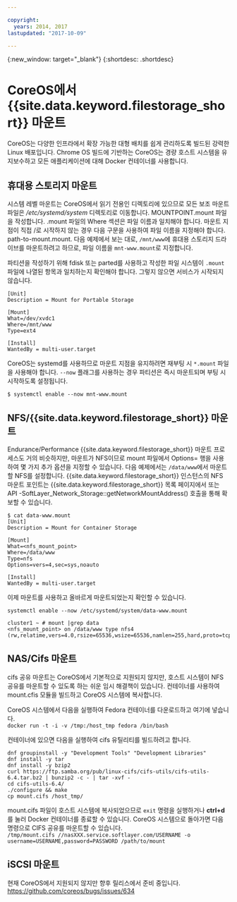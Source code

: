 ```yaml
---

copyright:
  years: 2014, 2017
lastupdated: "2017-10-09"

---
```

{:new_window: target="_blank"}
{:shortdesc: .shortdesc}

# CoreOS에서 {{site.data.keyword.filestorage_short}} 마운트

CoreOS는 다양한 인프라에서 확장 가능한 대형 배치를 쉽게 관리하도록 빌드된 강력한 Linux 배포입니다. Chrome OS 빌드에 기반하는 CoreOS는 경량 호스트 시스템을 유지보수하고 모든 애플리케이션에 대해 Docker 컨테이너를 사용합니다. 

## 휴대용 스토리지 마운트

시스템 레벨 마운트는 CoreOS에서 읽기 전용인 디렉토리에 있으므로 모든 보조 마운트 파일은 */etc/systemd/system* 디렉토리로 이동합니다. MOUNTPOINT.mount 파일을 작성합니다. .mount 파일의 Where 섹션은 파일 이름과 일치해야 합니다. 마운트 지점이 직접 /로 시작하지 않는 경우 다음 구문을 사용하여 파일 이름을 지정해야 합니다. path-to-mount.mount. 다음 예제에서 보는 대로, `/mnt/www`에 휴대용 스토리지 드라이브를 마운트하려고 하므로, 파일 이름을 `mnt-www.mount`로 지정합니다. 

파티션을 작성하기 위해 fdisk 또는 parted를 사용하고 작성한 파일 시스템이 `.mount` 파일에 나열된 항목과 일치하는지 확인해야 합니다. 그렇지 않으면 서비스가 시작되지 않습니다. 


```
[Unit]
Description = Mount for Portable Storage

[Mount]
What=/dev/xvdc1
Where=/mnt/www
Type=ext4

[Install]
WantedBy = multi-user.target
```

CoreOS는 systemd를 사용하므로 마운트 지점을 유지하려면 재부팅 시 `*.mount` 파일을 사용해야 합니다. `--now` 플래그를 사용하는 경우 파티션은 즉시 마운트되며 부팅 시 시작하도록 설정됩니다. 

`$ systemctl enable --now mnt-www.mount`

## NFS/{{site.data.keyword.filestorage_short}} 마운트

Endurance/Performance {{site.data.keyword.filestorage_short}} 마운트 프로세스도 거의 비슷하지만, 마운트가 NFS이므로 mount 파일에서 Options= 행을 사용하여 몇 가지 추가 옵션을 지정할 수 있습니다. 다음 예제에서는 `/data/www`에서 마운트할 NFS를 설정합니다. {{site.data.keyword.filestorage_short}} 인스턴스의 NFS 마운트 포인트는 {{site.data.keyword.filestorage_short}} 목록 페이지에서 또는 API -SoftLayer_Network_Storage::getNetworkMountAddress() 호출을 통해 확보할 수 있습니다. 

```
$ cat data-www.mount
[Unit]
Description = Mount for Container Storage

[Mount]
What=<nfs_mount_point>
Where=/data/www
Type=nfs
Options=vers=4,sec=sys,noauto

[Install]
WantedBy = multi-user.target
```

이제 마운트를 사용하고 올바르게 마운트되었는지 확인할 수 있습니다. 

```
systemctl enable --now /etc/systemd/system/data-www.mount

cluster1 ~ # mount |grep data
<nfs_mount_point> on /data/www type nfs4 (rw,relatime,vers=4.0,rsize=65536,wsize=65536,namlen=255,hard,proto=tcp,port=0,timeo=600,retrans=2,sec=sys,clientaddr=10.81.x.x,local_lock=none,addr=10.1.x.x)
```
 
## NAS/Cifs 마운트

cifs 공유 마운트는 CoreOS에서 기본적으로 지원되지 않지만, 호스트 시스템이 NFS 공유를 마운트할 수 있도록 하는 쉬운 임시 해결책이 있습니다. 컨테이너를 사용하여 mount.cfis 모듈을 빌드하고 CoreOS 시스템에 복사합니다. 
 
CoreOS 시스템에서 다음을 실행하여 Fedora 컨테이너를 다운로드하고 여기에 넣습니다. <br/>
`docker run -t -i -v /tmp:/host_tmp fedora /bin/bash`
 
컨테이너에 있으면 다음을 실행하여 cifs 유틸리티를 빌드하려고 합니다. 
```
dnf groupinstall -y "Development Tools" "Development Libraries"
dnf install -y tar
dnf install -y bzip2
curl https://ftp.samba.org/pub/linux-cifs/cifs-utils/cifs-utils-6.4.tar.bz2 | bunzip2 -c - | tar -xvf -
cd cifs-utils-6.4/
./configure && make
cp mount.cifs /host_tmp/
```
 
mount.cifs 파일이 호스트 시스템에 복사되었으므로 `exit` 명령을 실행하거나 **ctrl+d**를 눌러 Docker 컨테이너를 종료할 수 있습니다. CoreOS 시스템으로 돌아가면 다음 명령으로 CIFS 공유를 마운트할 수 있습니다. <br/>
`/tmp/mount.cifs //nasXXX.service.softlayer.com/USERNAME -o username=USERNAME,password=PASSWORD /path/to/mount`
 
## iSCSI 마운트

현재 CoreOS에서 지원되지 않지만 향후 릴리스에서 준비 중입니다. https://github.com/coreos/bugs/issues/634
